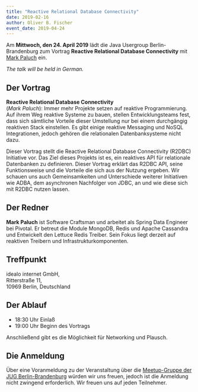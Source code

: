 ```yaml
---
title: "Reactive Relational Database Connectivity"
date: 2019-02-16
author: Oliver B. Fischer
event_date: 2019-04-24
---
```


Am **Mittwoch, den 24. April 2019** lädt die Java Usergroup Berlin-Brandenburg zum Vortrag **Reactive Relational Database Connectivity** mit [Mark Paluch](https://paluch.biz/) ein.

_The talk will be held in German._
<!--more-->
## Der Vortrag

**Reactive Relational Database Connectivity**  
(_Mark Paluch_): Immer mehr Projekte setzen auf reaktive Programmierung. Auf ihrem Weg reaktive Systeme zu bauen, stellen Entwicklungsteams fest, dass sich sämtliche Vorteile dieser Umstellung nur bei einem durchgängig reaktiven Stack einstellen. Es gibt einige reaktive Messaging und NoSQL Integrationen, jedoch gehören die relationalen Datenbanksysteme nicht dazu.

Dieser Vortrag stellt die Reactive Relational Database Connectivity (R2DBC) Initiative vor. Das Ziel dieses Projekts ist es, ein reaktives API für relationale Datenbanken zu definieren. Dieser Vortrag erklärt das R2DBC API, seine Funktionsweise und die Vorteile die sich aus der Nutzung ergeben. Wir schauen uns auch Gemeinsamkeiten und Unterschiede weiterer Initiativen wie ADBA, dem asynchronen Nachfolger von JDBC, an und wie diese sich mit R2DBC nutzen lassen.

## Der Redner

**Mark Paluch** ist Software Craftsman und arbeitet als Spring Data Engineer bei Pivotal. Er betreut die Module MongoDB, Redis und Apache Cassandra und Entwickelt den Lettuce Redis Treiber. Sein Fokus liegt derzeit auf reaktiven Treibern und Infrastrukturkomponenten.

## Treffpunkt

idealo internet GmbH,  
Ritterstraße 11,  
10969 Berlin, Deutschland

## Der Ablauf

- 18:30 Uhr Einlaß
- 19:00 Uhr Beginn des Vortrags

Anschließend gibt es die Möglichkeit für Networking und Plausch.

## Die Anmeldung

Über eine Voranmeldung zu der Veranstaltung über die [Meetup-Gruppe der JUG Berlin-Brandenburg](http://meetup.com/jug-bb/) würden wir uns freuen, jedoch ist die Anmeldung nicht zwingend erforderlich. Wir freuen uns auf jeden Teilnehmer.




